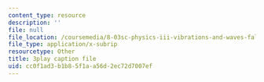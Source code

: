 ```yaml
---
content_type: resource
description: ''
file: null
file_location: /coursemedia/8-03sc-physics-iii-vibrations-and-waves-fall-2016/cc0f1ad3b1b85f1aa56d2ec72d7007ef_FCFpaKcpuXQ.vtt
file_type: application/x-subrip
resourcetype: Other
title: 3play caption file
uid: cc0f1ad3-b1b8-5f1a-a56d-2ec72d7007ef
---
```

